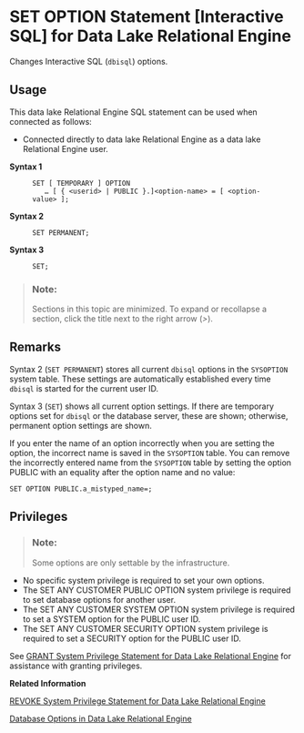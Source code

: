 <!-- loioa6260b0f84f21015a64f8842c769c30f -->

# SET OPTION Statement \[Interactive SQL\] for Data Lake Relational Engine

Changes Interactive SQL \(`dbisql`\) options.



<a name="loioa6260b0f84f21015a64f8842c769c30f__section_ovp_dvr_znb"/>

## Usage

This data lake Relational Engine SQL statement can be used when connected as follows:

-   Connected directly to data lake Relational Engine as a data lake Relational Engine user.




<dl>
<dt><b>

Syntax 1

</b></dt>
<dd>

```
SET [ TEMPORARY ] OPTION
   … [ { <userid> | PUBLIC }.]<option-name> = [ <option-value> ];
```



</dd><dt><b>

Syntax 2

</b></dt>
<dd>

```
SET PERMANENT;
```



</dd><dt><b>

Syntax 3

</b></dt>
<dd>

```
SET;
```



</dd>
</dl>



> ### Note:  
> Sections in this topic are minimized. To expand or recollapse a section, click the title next to the right arrow \(*\>*\).



<a name="loioa6260b0f84f21015a64f8842c769c30f__IQ_Usage"/>

## Remarks

Syntax 2 \(`SET PERMANENT`\) stores all current `dbisql` options in the `SYSOPTION` system table. These settings are automatically established every time `dbisql` is started for the current user ID.

Syntax 3 \(`SET`\) shows all current option settings. If there are temporary options set for `dbisql` or the database server, these are shown; otherwise, permanent option settings are shown.

If you enter the name of an option incorrectly when you are setting the option, the incorrect name is saved in the `SYSOPTION` table. You can remove the incorrectly entered name from the `SYSOPTION` table by setting the option PUBLIC with an equality after the option name and no value:

```
SET OPTION PUBLIC.a_mistyped_name=;
```



<a name="loioa6260b0f84f21015a64f8842c769c30f__IQ_Permissions"/>

## Privileges

> ### Note:  
> Some options are only settable by the infrastructure.

-   No specific system privilege is required to set your own options.
-   The SET ANY CUSTOMER PUBLIC OPTION system privilege is required to set database options for another user.
-   The SET ANY CUSTOMER SYSTEM OPTION system privilege is required to set a SYSTEM option for the PUBLIC user ID.
-   The SET ANY CUSTOMER SECURITY OPTION system privilege is required to set a SECURITY option for the PUBLIC user ID.

See [GRANT System Privilege Statement for Data Lake Relational Engine](grant-system-privilege-statement-for-data-lake-relational-engine-a3dfcb0.md) for assistance with granting privileges.

**Related Information**  


[REVOKE System Privilege Statement for Data Lake Relational Engine](revoke-system-privilege-statement-for-data-lake-relational-engine-a3eadda.md "Removes specific system privileges from specific users and the right to administer the privilege.")

[Database Options in Data Lake Relational Engine](../090-database-options/database-options-in-data-lake-relational-engine-a629349.md "Data lake Relational Engine database options are configurable settings that change the way the data lake Relational Engine instance behaves or performs.")

